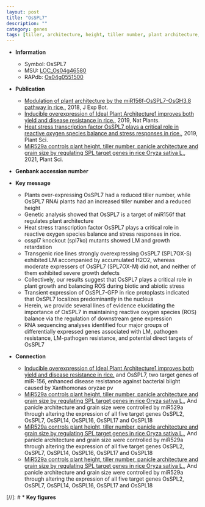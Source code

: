 ```yaml
---
layout: post
title: "OsSPL7"
description: ""
category: genes
tags: [tiller, architecture, height, tiller number, plant architecture, transcription factor, growth, abiotic stress, stress, nucleus, biotic stress, plant growth, reactive oxygen species, pathogen, stress response, pathogen resistance, Heat Stress]
---
```


* **Information**  
    + Symbol: OsSPL7  
    + MSU: [LOC_Os04g46580](http://rice.plantbiology.msu.edu/cgi-bin/ORF_infopage.cgi?orf=LOC_Os04g46580)  
    + RAPdb: [Os04g0551500](http://rapdb.dna.affrc.go.jp/viewer/gbrowse_details/irgsp1?name=Os04g0551500)  

* **Publication**  
    + [Modulation of plant architecture by the miR156f-OsSPL7-OsGH3.8 pathway in rice.](http://www.ncbi.nlm.nih.gov/pubmed?term=Modulation+of+plant+architecture+by+the+miR156f-OsSPL7-OsGH3.8+pathway+in+rice.%5BTitle%5D), 2018, J Exp Bot.
    + [Inducible overexpression of Ideal Plant Architecture1 improves both yield and disease resistance in rice.](http://www.ncbi.nlm.nih.gov/pubmed?term=Inducible+overexpression+of+Ideal+Plant+Architecture1+improves+both+yield+and+disease+resistance+in+rice.%5BTitle%5D), 2019, Nat Plants.
    + [Heat stress transcription factor OsSPL7 plays a critical role in reactive oxygen species balance and stress responses in rice.](http://www.ncbi.nlm.nih.gov/pubmed?term=Heat+stress+transcription+factor+OsSPL7+plays+a+critical+role+in+reactive+oxygen+species+balance+and+stress+responses+in+rice.%5BTitle%5D), 2019, Plant Sci.
    + [MiR529a controls plant height, tiller number, panicle architecture and grain size by regulating SPL target genes in rice Oryza sativa L.](http://www.ncbi.nlm.nih.gov/pubmed?term=MiR529a+controls+plant+height,+tiller+number,+panicle+architecture+and+grain+size+by+regulating+SPL+target+genes+in+rice+Oryza+sativa+L.%5BTitle%5D), 2021, Plant Sci.

* **Genbank accession number**  

* **Key message**  
    + Plants over-expressing OsSPL7 had a reduced tiller number, while OsSPL7 RNAi plants had an increased tiller number and a reduced height
    + Genetic analysis showed that OsSPL7 is a target of miR156f that regulates plant architecture
    + Heat stress transcription factor OsSPL7 plays a critical role in reactive oxygen species balance and stress responses in rice.
    + osspl7 knockout (spl7ko) mutants showed LM and growth retardation
    + Transgenic rice lines strongly overexpressing OsSPL7 (SPL7OX-S) exhibited LM accompanied by accumulated H2O2, whereas moderate expressers of OsSPL7 (SPL7OX-M) did not, and neither of them exhibited severe growth defects
    + Collectively, our results suggest that OsSPL7 plays a critical role in plant growth and balancing ROS during biotic and abiotic stress
    + Transient expression of OsSPL7-GFP in rice protoplasts indicated that OsSPL7 localizes predominantly in the nucleus
    + Herein, we provide several lines of evidence elucidating the importance of OsSPL7 in maintaining reactive oxygen species (ROS) balance via the regulation of downstream gene expression
    + RNA sequencing analyses identified four major groups of differentially expressed genes associated with LM, pathogen resistance, LM-pathogen resistance, and potential direct targets of OsSPL7

* **Connection**  
    + [Inducible overexpression of Ideal Plant Architecture1 improves both yield and disease resistance in rice.](IPA1) and OsSPL7, two target genes of miR-156, enhanced disease resistance against bacterial blight caused by Xanthomonas oryzae pv
    + [MiR529a controls plant height, tiller number, panicle architecture and grain size by regulating SPL target genes in rice Oryza sativa L.](http://www.ncbi.nlm.nih.gov/pubmed?term=MiR529a+controls+plant+height,+tiller+number,+panicle+architecture+and+grain+size+by+regulating+SPL+target+genes+in+rice+Oryza+sativa+L.%5BTitle%5D),  And panicle architecture and grain size were controlled by miR529a through altering the expression of all five target genes OsSPL2, OsSPL7, OsSPL14, OsSPL16, OsSPL17 and OsSPL18
    + [MiR529a controls plant height, tiller number, panicle architecture and grain size by regulating SPL target genes in rice Oryza sativa L.](http://www.ncbi.nlm.nih.gov/pubmed?term=MiR529a+controls+plant+height,+tiller+number,+panicle+architecture+and+grain+size+by+regulating+SPL+target+genes+in+rice+Oryza+sativa+L.%5BTitle%5D),  And panicle architecture and grain size were controlled by miR529a through altering the expression of all five target genes OsSPL2, OsSPL7, OsSPL14, OsSPL16, OsSPL17 and OsSPL18
    + [MiR529a controls plant height, tiller number, panicle architecture and grain size by regulating SPL target genes in rice Oryza sativa L.](http://www.ncbi.nlm.nih.gov/pubmed?term=MiR529a+controls+plant+height,+tiller+number,+panicle+architecture+and+grain+size+by+regulating+SPL+target+genes+in+rice+Oryza+sativa+L.%5BTitle%5D),  And panicle architecture and grain size were controlled by miR529a through altering the expression of all five target genes OsSPL2, OsSPL7, OsSPL14, OsSPL16, OsSPL17 and OsSPL18

[//]: # * **Key figures**  


